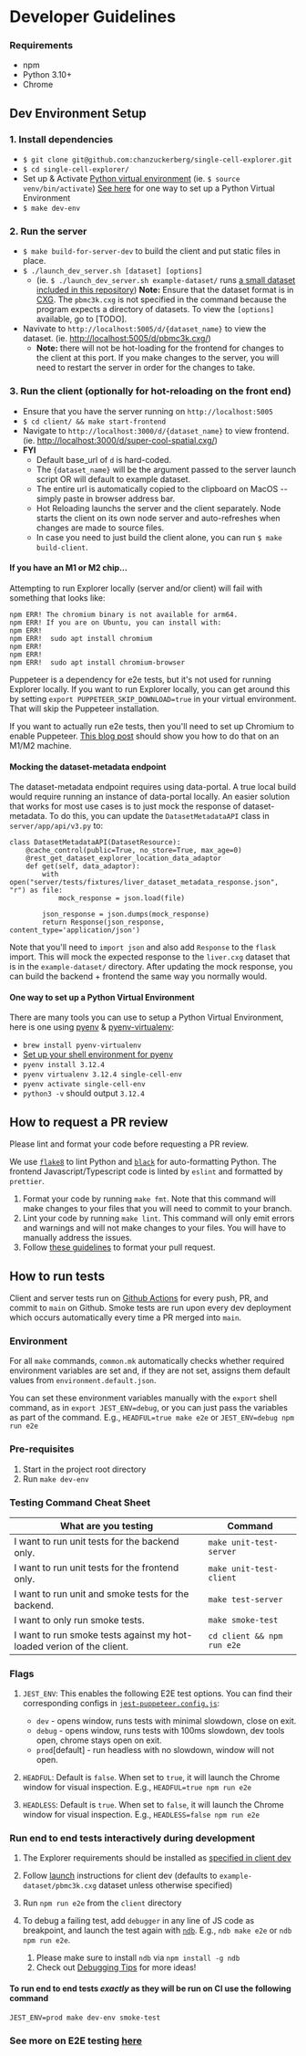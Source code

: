 # Developer Guidelines

### Requirements

- npm
- Python 3.10+
- Chrome

## Dev Environment Setup

### 1. Install dependencies

- `$ git clone git@github.com:chanzuckerberg/single-cell-explorer.git`
- `$ cd single-cell-explorer/`
- Set up & Activate [Python virtual environment](https://docs.python.org/3/library/venv.html) (ie. `$ source venv/bin/activate`) [See here](#one-way-to-set-up-a-python-virtual-environment) for one way to set up a Python Virtual Environment
- `$ make dev-env`

### 2. Run the server

- `$ make build-for-server-dev` to build the client and put static files in place.
- `$ ./launch_dev_server.sh [dataset] [options]`
  - (ie. `$ ./launch_dev_server.sh example-dataset/` runs [a small dataset included in this repository](https://github.com/chanzuckerberg/single-cell-explorer/tree/main/example-dataset/pbmc3k.cxg)) **Note:** Ensure that the dataset format is in [CXG](https://github.com/chanzuckerberg/single-cell-explorer/blob/28c3c4565154b454b5345c3cc113e38780119bce/dev_docs/cxg.md). The `pbmc3k.cxg` is not specified in the command because the program expects a directory of datasets. To view the `[options]` available, go to [TODO].
- Navivate to `http://localhost:5005/d/{dataset_name}` to view the dataset. (ie. <http://localhost:5005/d/pbmc3k.cxg/>)
  - **Note:** there will not be hot-loading for the frontend for changes to the client at this port.
   If you make changes to the server, you will need to restart the server in order for the changes to take.

### 3. Run the client (optionally for hot-reloading on the front end)

- Ensure that you have the server running on `http://localhost:5005`
- `$ cd client/ && make start-frontend`
- Navigate to `http://localhost:3000/d/{dataset_name}` to view frontend. (ie. <http://localhost:3000/d/super-cool-spatial.cxg/>)
- **FYI**
  - Default base_url of `d` is hard-coded.
  - The `{dataset_name}` will be the argument passed to the server launch script OR will default to example dataset.
  - The entire url is automatically copied to the clipboard on MacOS -- simply paste in browser address bar.
  - Hot Reloading launchs the server and the client separately. Node starts the client on its own node server and auto-refreshes when changes are made to source files.
  - In case you need to just build the client alone, you can run `$ make build-client`.

#### If you have an M1 or M2 chip...

Attempting to run Explorer locally (server and/or client) will fail with something that looks like:

```
npm ERR! The chromium binary is not available for arm64.
npm ERR! If you are on Ubuntu, you can install with:
npm ERR!
npm ERR!  sudo apt install chromium
npm ERR!
npm ERR!
npm ERR!  sudo apt install chromium-browser
```

Puppeteer is a dependency for e2e tests, but it's not used for running Explorer locally. If you want to run Explorer locally, you can get around this by setting `export PUPPETEER_SKIP_DOWNLOAD=true` in your virtual environment. That will skip the Puppeteer installation.

If you want to actually run e2e tests, then you'll need to set up Chromium to enable Puppeteer. [This blog post](https://broddin.be/2022/09/19/fixing-the-chromium-binary-is-not-available-for-arm64/) should show you how to do that on an M1/M2 machine.

#### Mocking the dataset-metadata endpoint

The dataset-metadata endpoint requires using data-portal. A true local build would require running an instance of data-portal locally. An easier solution that works for most use cases is to just mock the response of dataset-metadata. To do this, you can update the `DatasetMetadataAPI` class in `server/app/api/v3.py` to:

```
class DatasetMetadataAPI(DatasetResource):
    @cache_control(public=True, no_store=True, max_age=0)
    @rest_get_dataset_explorer_location_data_adaptor
    def get(self, data_adaptor):
        with open("server/tests/fixtures/liver_dataset_metadata_response.json", "r") as file:
            mock_response = json.load(file)

        json_response = json.dumps(mock_response)
        return Response(json_response, content_type='application/json')
```

Note that you'll need to `import json` and also add `Response` to the `flask` import. This will mock the expected response to the `liver.cxg` dataset that is in the `example-dataset/` directory. After updating the mock response, you can build the backend + frontend the same way you normally would.

#### One way to set up a Python Virtual Environment

There are many tools you can use to setup a Python Virtual Environment, here is one using [pyenv](https://github.com/pyenv/pyenv) & [pyenv-virtualenv](https://github.com/pyenv/pyenv-virtualenv):

- `brew install pyenv-virtualenv`
- [Set up your shell environment for pyenv](https://github.com/pyenv/pyenv?tab=readme-ov-file#set-up-your-shell-environment-for-pyenv)
- `pyenv install 3.12.4`
- `pyenv virtualenv 3.12.4 single-cell-env`
- `pyenv activate single-cell-env`
- `python3 -v` should output `3.12.4`

## How to request a PR review

Please lint and format your code before requesting a PR review.

We use [`flake8`](https://github.com/PyCQA/flake8) to lint Python and [`black`](https://pypi.org/project/black/) for auto-formatting Python.
The frontend Javascript/Typescript code is linted by `eslint` and formatted by `prettier`.

1. Format your code by running `make fmt`. Note that this command will make changes to your files that you will need to commit to your branch.
1. Lint your code by running `make lint`. This command will only emit errors and warnings and will not make changes to your files. You will have to manually address the issues.
1. Follow [these guidelines](https://github.com/chanzuckerberg/single-cell-explorer/blob/main/dev_docs/pull_request_guidelines.md) to format your pull request.

## How to run tests

Client and server tests run on [Github Actions](https://github.com/chanzuckerberg/single-cell-explorer/actions/workflows/push_tests.yml) for every push, PR, and commit to `main` on Github. Smoke tests are run upon every dev deployment which occurs automatically every time a PR merged into `main`.

### Environment

For all `make` commands, `common.mk` automatically checks whether required environment variables are set and, if they are not set, assigns them default values from `environment.default.json`.

You can set these environment variables manually with the `export` shell command, as in `export JEST_ENV=debug`, or you can just pass the variables as part of the command. E.g., `HEADFUL=true make e2e` or `JEST_ENV=debug npm run e2e`

### Pre-requisites

1. Start in the project root directory
1. Run `make dev-env`

### Testing Command Cheat Sheet

| What are you testing                                                  | Command                    |
| --------------------------------------------------------------------- | -------------------------- |
| I want to run unit tests for the backend only.                        | `make unit-test-server`    |
| I want to run unit tests for the frontend only.                       | `make unit-test-client`    |
| I want to run unit and smoke tests for the backend.                   | `make test-server`         |
| I want to only run smoke tests.                                       | `make smoke-test`          |
| I want to run smoke tests against my hot-loaded verion of the client. | `cd client && npm run e2e` |

### Flags

1. `JEST_ENV`: This enables the following E2E test options. You can find their corresponding configs in [`jest-puppeteer.config.js`](../client/jest-puppeteer.config.js):

   - `dev` - opens window, runs tests with minimal slowdown, close on exit.
   - `debug` - opens window, runs tests with 100ms slowdown, dev tools open, chrome stays open on exit.
   - `prod`[default] - run headless with no slowdown, window will not open.

1. `HEADFUL`: Default is `false`. When set to `true`, it will launch the Chrome window for visual inspection. E.g., `HEADFUL=true npm run e2e`

1. `HEADLESS`: Default is `true`. When set to `false`, it will launch the Chrome window for visual inspection. E.g., `HEADLESS=false npm run e2e`

### Run end to end tests interactively during development

1. The Explorer requirements should be installed as [specified in client dev](#1-install-dependencies)
1. Follow [launch](#3-run-the-client-optionally-for-hot-reloading-on-the-front-end) instructions for client dev (defaults to `example-dataset/pbmc3k.cxg` dataset unless otherwise specified)
1. Run `npm run e2e` from the `client` directory
1. To debug a failing test, add `debugger` in any line of JS code as breakpoint, and launch the test again with [`ndb`](https://github.com/GoogleChromeLabs/ndb). E.g., `ndb make e2e` or `ndb npm run e2e`.

   1. Please make sure to install `ndb` via `npm install -g ndb`
   1. Check out [Debugging Tips](e2e_tests.md#debugging-tips) for more ideas!

#### To run end to end tests _exactly_ as they will be run on CI use the following command

```shell
JEST_ENV=prod make dev-env smoke-test
```

### See more on E2E testing [here](e2e_tests.md)
